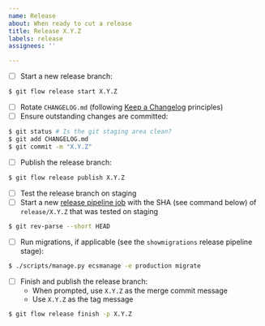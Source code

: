 ```yaml
---
name: Release
about: When ready to cut a release
title: Release X.Y.Z
labels: release
assignees: ''

---
```


- [ ] Start a new release branch:
```bash
$ git flow release start X.Y.Z
```
- [ ] Rotate `CHANGELOG.md` (following [Keep a Changelog](https://keepachangelog.com/) principles)
- [ ] Ensure outstanding changes are committed:
```bash
$ git status # Is the git staging area clean?
$ git add CHANGELOG.md
$ git commit -m "X.Y.Z"
```
- [ ] Publish the release branch:
```bash
$ git flow release publish X.Y.Z
```
- [ ] Test the release branch on staging
- [ ] Start a new [release pipeline job](http://civicci01.internal.azavea.com/view/oar/job/Open%20Apparel%20Registry%20Release%20Pipeline/build?delay=0sec) with the SHA (see command below) of `release/X.Y.Z` that was tested on staging
```bash
$ git rev-parse --short HEAD
```
- [ ] Run migrations, if applicable (see the `showmigrations` release pipeline stage):
```bash
$ ./scripts/manage.py ecsmanage -e production migrate
```
- [ ] Finish and publish the release branch:
    - When prompted, use `X.Y.Z` as the merge commit message
    - Use `X.Y.Z` as the tag message
```bash
$ git flow release finish -p X.Y.Z 
```
